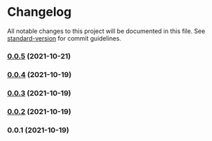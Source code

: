 # Changelog

All notable changes to this project will be documented in this file. See [standard-version](https://github.com/conventional-changelog/standard-version) for commit guidelines.

### [0.0.5](https://github.com/BETH-zhang/dark-mode-js/compare/v0.0.4...v0.0.5) (2021-10-21)

### [0.0.4](https://github.com/BETH-zhang/dark-mode-js/compare/v0.0.3...v0.0.4) (2021-10-19)

### [0.0.3](https://github.com/BETH-zhang/dark-mode-js/compare/v0.0.2...v0.0.3) (2021-10-19)

### [0.0.2](https://github.com/BETH-zhang/dark-mode-js/compare/v0.0.1...v0.0.2) (2021-10-19)

### 0.0.1 (2021-10-19)
